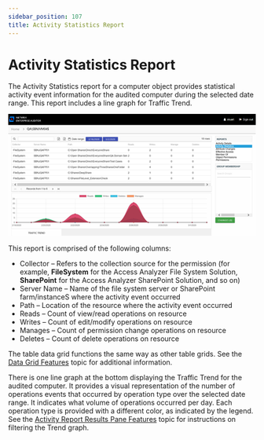 ```yaml
---
sidebar_position: 107
title: Activity Statistics Report
---
```


# Activity Statistics Report

The Activity Statistics report for a computer object provides statistical activity event information for the audited computer during the selected date range. This report includes a line graph for Traffic Trend.

![Activity Statistics report](../../../../../../../static/Content/Resources/Images/Access/InformationCenter/ResourceAudit/Computer/ActivityStatistics.png "Activity Statistics report")

This report is comprised of the following columns:

* Collector – Refers to the collection source for the permission (for example, **FileSystem** for the Access Analyzer File System Solution, **SharePoint** for the Access Analyzer SharePoint Solution, and so on)
* Server Name – Name of the file system server or SharePoint farm/instanceS where the activity event occurred
* Path – Location of the resource where the activity event occurred
* Reads – Count of view/read operations on resource
* Writes – Count of edit/modify operations on resource
* Manages – Count of permission change operations on resource
* Deletes – Count of delete operations on resource

The table data grid functions the same way as other table grids. See the [Data Grid Features](../../../General/DataGrid "Data Grid Features") topic for additional information.

There is one line graph at the bottom displaying the Traffic Trend for the audited computer. It provides a visual representation of the number of operations events that occurred by operation type over the selected date range. It indicates what volume of operations occurred per day. Each operation type is provided with a different color, as indicated by the legend. See the [Activity Report Results Pane Features](../Navigate/Overview#Activity "Activity Report Results Pane Features") topic for instructions on filtering the Trend graph.
